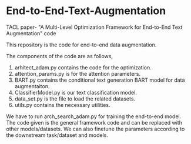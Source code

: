 # End-to-End-Text-Augmentation
TACL paper- "A Multi-Level Optimization Framework for End-to-End Text Augmentation" code

This repository is the code for end-to-end data augmentation. 

The components of the code are as follows,

1) arhitect_adam.py contains the code for the optimization. 
2) attention_params.py is for the attention parameters.
3) BART.py contains the conditional text generation BART model for data augmentaiton.
4) ClassifierModel.py is our text classification model. 
5) data_set.py is the file to load the related datasets. 
6) utils.py contains the necessary utilities. 

We have to run arch_search_adam.py for training the end-to-end model. The code given is the general framework code and can be replaced with other models/datasets. We can also finetune the parameters according to the downstream task/dataset and models.
